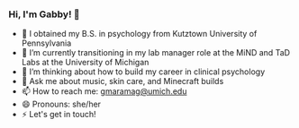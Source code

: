 ### Hi, I'm Gabby! 👋

<!--
**gmaramag/gmaramag** is a ✨ _special_ ✨ repository because its `README.md` (this file) appears on your GitHub profile.

-->

- 🔭 I obtained my B.S. in psychology from Kutztown University of Pennsylvania
- 🌱 I’m currently transitioning in my lab manager role at the MiND and TaD Labs at the University of Michigan
- 🤔 I’m thinking about how to build my career in clinical psychology
- 💬 Ask me about music, skin care, and Minecraft builds
- 📫 How to reach me: gmaramag@umich.edu
- 😄 Pronouns: she/her
- ⚡ Let's get in touch!
